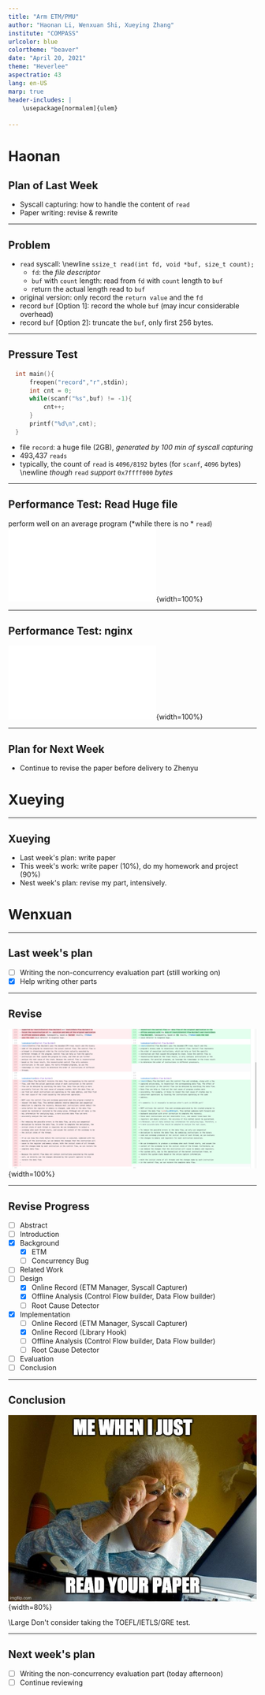 ```yaml
---
title: "Arm ETM/PMU"
author: "Haonan Li, Wenxuan Shi, Xueying Zhang"
institute: "COMPASS"
urlcolor: blue
colortheme: "beaver"
date: "April 20, 2021"
theme: "Heverlee"
aspectratio: 43
lang: en-US
marp: true
header-includes: |
    \usepackage[normalem]{ulem}

---
```

# Haonan

## Plan of Last Week

- Syscall capturing: how to handle the content of `read`
- Paper writing: revise & rewrite

---

## Problem

- `read` syscall: \newline
  `ssize_t read(int fd, void *buf, size_t count);`
  - `fd`: the *file descriptor*
  - `buf` with `count` length: read from `fd` with `count` length to `buf`
  - return the actual length read to `buf`
- original version: only record the `return value` and the `fd`
- record `buf` \[Option 1\]: record the whole `buf` (may incur considerable overhead)
- record `buf` \[Option 2\]: truncate the `buf`, only first 256 bytes.

---

## Pressure Test


```c
  int main(){
	  freopen("record","r",stdin);
	  int cnt = 0;
	  while(scanf("%s",buf) != -1){
		  cnt++;
	  }
	  printf("%d\n",cnt);
  }
```

- file `record`: a huge file (2GB), *generated by 100 min of syscall capturing*
- 493,437 `reads`
- typically, the count of `read` is `4096/8192` bytes (for `scanf`, `4096` bytes) \newline
  *though* `read` *support* `0x7ffff000` *bytes*

---

## Performance Test: Read Huge file
perform well on an average program (*while there is no * `read`)
![Overhead for `read` content](images/record_content.pdf){width=100%}

---

## Performance Test: nginx
![Overhead for nginx](images/nginx.pdf){width=100%}
 

---

## Plan for Next Week

- Continue to revise the paper before delivery to Zhenyu 

# Xueying

---

## Xueying

- Last week's plan: write paper
- This week's work: write paper (10%), do my homework and project (90%)
- Nest week's plan: revise my part, intensively. 

# Wenxuan

---

## Last week's plan

- [ ] Writing the non-concurrency evaluation part (still working on)
- [x] Help writing other parts

---

## Revise

![](images/revise.png){width=100%}

---

## Revise Progress

- [ ] Abstract
- [ ] Introduction
- [x] Background
    - [x] ETM
    - [ ] Concurrency Bug
- [ ] Related Work
- [ ] Design
    - [x] Online Record (ETM Manager, Syscall Capturer)
    - [x] Offline Analysis (Control Flow builder, Data Flow builder)
    - [ ] Root Cause Detector
- [x] Implementation
    - [ ] Online Record (ETM Manager, Syscall Capturer)
    - [x] Online Record (Library Hook)
    - [ ] Offline Analysis (Control Flow builder, Data Flow builder)
    - [ ] Root Cause Detector
- [ ] Evaluation
- [ ] Conclusion

---

## Conclusion

![](images/meme.jpg){width=80%}

\Large Don't consider taking the TOEFL/IETLS/GRE test.

---

## Next week's plan

- [ ] Writing the non-concurrency evaluation part (today afternoon)
- [ ] Continue reviewing
